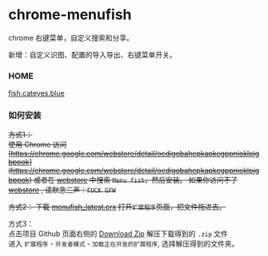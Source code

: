chrome-menufish
===============

chrome 右键菜单，自定义搜索和分享。

新增：自定义识图、配置的导入导出、右键菜单开关。

### HOME
[fish.cateyes.blue](http://fish.cateyes.blue/)

### 如何安装
~~方式1：  
使用 Chrome 访问[https://chrome.google.com/webstore/detail/ocdigobahepkapkegppnioklpjgbppok](https://chrome.google.com/webstore/detail/ocdigobahepkapkegppnioklpjgbppok)
或者在 [webstore](https://chrome.google.com/webstore) 中搜索 `Menu fish`，然后安装。
如果你访问不了 [webstore](https://chrome.google.com/webstore) , 请默念三声：`FUCK GFW`~~

~~方式2：
下载 [menufish_latest.crx](https://github.com/meowtec/chrome-menufish/raw/master/menufish_latest.crx)
打开`扩展程序`页面，把文件拖进去。~~


方式3：  
点击项目 Github 页面右侧的 [Download Zip](https://github.com/meowtec/chrome-menufish/archive/master.zip)
解压下载得到的 `.zip` 文件  
进入 `扩展程序` - `开发者模式` - `加载正在开发的扩展程序`, 选择解压得到的文件夹。
